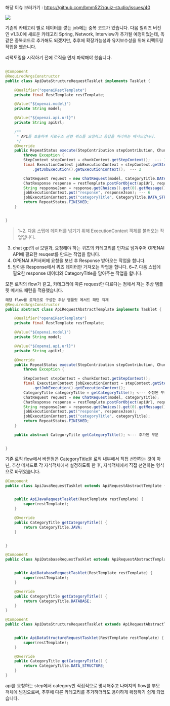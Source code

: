 해당 이슈 보러가기 : https://github.com/bmm522/quiz-studio/issues/40

![](https://velog.velcdn.com/images/leon/post/83150ddb-9b7d-41ce-997e-419794fe28ac/image.png)


기존의 카테고리 별로 데이터를 쌓는 job에는 중복 코드가 있습니다. 
다음 릴리즈 버전인 v1.3.0에 새로운 카테고리 Spring, Network, Interview가 추가될 예정이었는데, 똑같은 중복코드로 추가해도 되겠지만, 추후에 확장가능성과 유지보수성을 위해 리팩토링 작업을 했습니다.

리팩토링을 시작하기 전에 로직을 먼저 파악해야 했습니다.

```java

@Component
@RequiredArgsConstructor
public class ApiDataStructureRequestTasklet implements Tasklet {

	@Qualifier("openaiRestTemplate")
	private final RestTemplate restTemplate;

	@Value("${openai.model}")
	private String model;

	@Value("${openai.api.url}")
	private String apiUrl;

	/**
	 * API를 호출하여 자료구조 관련 퀴즈를 요청하고 응답을 처리하는 메서드입니다.
	 */
	@Override
	public RepeatStatus execute(StepContribution stepContribution, ChunkContext chunkContext)
		throws Exception {
		StepContext stepContext = chunkContext.getStepContext();  --- 1
		final ExecutionContext jobExecutionContext = stepContext.getStepExecution()
			.getJobExecution().getExecutionContext();  --- 2

		ChatRequest request = new ChatRequest(model, CategoryTitle.DATA_STRUCTURE); --- 3
		ChatResponse response = restTemplate.postForObject(apiUrl, request, ChatResponse.class); --- 4
		String responseJson = response.getChoices().get(0).getMessage().getContent(); --- 5
		jobExecutionContext.put("response", responseJson); --- 6
		jobExecutionContext.put("categoryTitle", CategoryTitle.DATA_STRUCTURE); --- 7
		return RepeatStatus.FINISHED; 
	}


}

```

> 1~2. 다음 스텝에 데이터를 넘기기 위해 ExecutionContext 객체를 불러오는 작업입니다.
 3. chat gpt의 ai 모델과, 요청해야 하는 퀴즈의 카테고리를 인자로 넘겨주어 OPENAI API에 필요한 reuqest를 만드는 작업을 합니다.
 4. OPENAI API서버에 요청을 보낸 후 Response 받아오는 작업을 합니다.
 5. 받아온 Response에서 퀴즈 데이터만 가져오는 작업을 합니다.
 6~7. 다음 스텝에 필요한 response 데이터와 CategoryTitle을 담아주는 작업을 합니다.

모든 로직의 flow가 같고, 카테고리에 따른 request만 다르다는 점에서 저는 추상 템플릿 메서드 패턴을 적용했습니다.

```java
해당 flow를 로직으로 구성한 추상 템플릿 메서드 패턴 객체
@RequiredArgsConstructor
public abstract class ApiRequestAbstractTemplate implements Tasklet {

	@Qualifier("openaiRestTemplate")
	private final RestTemplate restTemplate;

	@Value("${openai.model}")
	private String model;

	@Value("${openai.api.url}")
	private String apiUrl;

	@Override
	public RepeatStatus execute(StepContribution stepContribution, ChunkContext chunkContext)
		throws Exception {

		StepContext stepContext = chunkContext.getStepContext();
		final ExecutionContext jobExecutionContext = stepContext.getStepExecution()
			.getJobExecution().getExecutionContext();
		CategoryTitle categoryTitle = getCategoryTitle(); <--- 수정된 부분
		ChatRequest request = new ChatRequest(model, categoryTitle);
		ChatResponse response = restTemplate.postForObject(apiUrl, request, ChatResponse.class);
		String responseJson = response.getChoices().get(0).getMessage().getContent();
		jobExecutionContext.put("response", responseJson);
		jobExecutionContext.put("categoryTitle", categoryTitle);
		return RepeatStatus.FINISHED;
	}

	public abstract CategoryTitle getCategoryTitle(); <--- 추가된 부분


}

```

기존 로직 flow에서 바뀐점은 CategoryTitle을 로직 내부에서 직접 선언하는 것이 아닌, 추상 메서드로 각 자식객체에서 설정하도록 한 후, 자식객체에서 직접 선언하는 형식으로 바뀌었습니다.

```java
@Component
public class ApiJavaRequestTasklet extends ApiRequestAbstractTemplate {


	public ApiJavaRequestTasklet(RestTemplate restTemplate) {
		super(restTemplate);
	}

	@Override
	public CategoryTitle getCategoryTitle() {
		return CategoryTitle.JAVA;
	}


}

@Component
public class ApiDatabaseRequestTasklet extends ApiRequestAbstractTemplate {


	public ApiDatabaseRequestTasklet(RestTemplate restTemplate) {
		super(restTemplate);
	}

	@Override
	public CategoryTitle getCategoryTitle() {
		return CategoryTitle.DATABASE;
	}
}

@Component
public class ApiDataStructureRequestTasklet extends ApiRequestAbstractTemplate {


	public ApiDataStructureRequestTasklet(RestTemplate restTemplate) {
		super(restTemplate);
	}

	@Override
	public CategoryTitle getCategoryTitle() {
		return CategoryTitle.DATA_STRUCTURE;
	}
}
```

api를 요청하는 step에서 category만 직접적으로 명시해주고 나머지의 flow를 부모 객체에 넘김으로써, 추후에 다른 카테고리를 추가하더라도 용이하게 확장하기 쉽게 되었습니다.